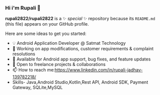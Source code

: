 ### Hi i'm Rupali 👋

**rupali2822/rupali2822** is a ✨ _special_ ✨ repository because its `README.md` (this file) appears on your GitHub profile.

Here are some ideas to get you started:

- 💡 Android Application Developer @ Satmat Technology  
- 🔧 Working on app modifications, customer requirements & complaint resolutions  
- 📲 Available for Android app support, bug fixes, and feature updates  
- 💬 Open to freelance projects & collaborations  
- 📫 How to reach me:https://www.linkedin.com/in/rupali-jadhav-139782218/
- Skills-
   Java,Android Studio,Kotlin,Rest API, Android SDK, Payment Gateway, SQLite,MySQL

